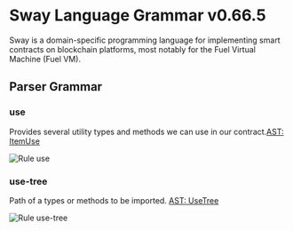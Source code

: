 # Sway Language Grammar v0.66.5

Sway is a domain-specific programming language for implementing smart contracts on blockchain platforms, most notably for the Fuel Virtual Machine (Fuel VM).

## Parser Grammar

### use

Provides several utility types and methods we can use in our contract.[AST: ItemUse](https://github.com/FuelLabs/sway/blob/v0.66.5/sway-ast/src/item/item_use.rs#L4)

![Rule use](diagrams/use.svg)

### use-tree

Path of a types or methods to be imported. [AST: UseTree](https://github.com/FuelLabs/sway/blob/v0.66.5/sway-ast/src/item/item_use.rs#L24)

![Rule use-tree](diagrams/use-tree.svg)